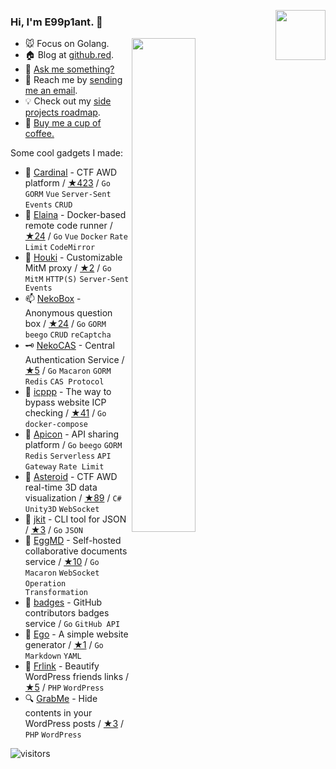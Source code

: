 <a href="https://github.com/wuhan005/mebeats"><img align="right" width="80px" src="https://mebeats.7ie.tech/rate.png"/></a>

### Hi, I'm **E99p1ant**. 🍆

<a href="https://github.com/wuhan005?tab=repositories">
  <img align="right" src="https://github-readme-stats.vercel.app/api?username=wuhan005&show_icons=true&title_color=000&icon_color=0099ff&text_color=000&bg_color=ffffff&hide_border=true" width="45%" />
</a>

- 🐭 Focus on Golang.
- 🏠 Blog at [github.red](https://github.red).
- 💬 [Ask me something?](https://box.n3ko.co/_/e99)
- 📩 Reach me by [sending me an email](mailto:i@github.red).
- 💡 Check out my [side projects roadmap](https://github.com/users/wuhan005/projects/1).
- 🤤 [Buy me a cup of coffee.](https://mianbaoduo.com/o/author-bGmTm29t)

Some cool gadgets I made:
- 🚩 [Cardinal](https://github.com/vidar-team/Cardinal) - CTF AWD platform / [★423](https://github.com/vidar-team/Cardinal/stargazers) / `Go` `GORM` `Vue` `Server-Sent Events` `CRUD`
- 🔮 [Elaina](https://github.com/wuhan005/Elaina) - Docker-based remote code runner / [★24](https://github.com/wuhan005/Elaina/stargazers) / `Go` `Vue` `Docker` `Rate Limit` `CodeMirror`
- 🧹 [Houki](https://github.com/wuhan005/Houki) - Customizable MitM proxy / [★2](https://github.com/wuhan005/Houki/stargazers) / `Go` `MitM` `HTTP(S)` `Server-Sent Events`
- 📫 [NekoBox](https://github.com/NekoWheel/NekoBox) - Anonymous question box / [★24](https://github.com/NekoWheel/NekoBox/stargazers) / `Go` `GORM` `beego` `CRUD` `reCaptcha`
- 🗝 [NekoCAS](https://github.com/NekoWheel/NekoCAS) - Central Authentication Service / [★5](https://github.com/NekoWheel/NekoCAS/stargazers) / `Go` `Macaron` `GORM` `Redis` `CAS Protocol`
- 👻 [icppp](https://github.com/wuhan005/icppp) - The way to bypass website ICP checking / [★41](https://github.com/wuhan005/icppp/stargazers) / `Go` `docker-compose`
- 👾 [Apicon](https://apicon.cn/) - API sharing platform  / `Go` `beego` `GORM` `Redis` `Serverless` `API Gateway` `Rate Limit`
- 💫 [Asteroid](https://github.com/wuhan005/Asteroid) - CTF AWD real-time 3D data visualization / [★89](https://github.com/wuhan005/Asteroid/stargazers) / `C#` `Unity3D` `WebSocket`
- 🔧 [jkit](https://github.com/wuhan005/jkit) - CLI tool for JSON / [★3](https://github.com/wuhan005/jkit/stargazers) / `Go` `JSON`
- 📝 [EggMD](https://github.com/EggMD/EggMD) - Self-hosted collaborative documents service / [★10](https://github.com/EggMD/EggMD/stargazers) / `Go` `Macaron` `WebSocket` `Operation Transformation`
- 🤝 [badges](https://github.com/wuhan005/badges) - GitHub contributors badges service  / `Go` `GitHub API`
- 📃 [Ego](https://github.com/wuhan005/Ego) - A simple website generator / [★1](https://github.com/wuhan005/Ego/stargazers) / `Go` `Markdown` `YAML`
- 🔗 [Frlink](https://github.com/wuhan005/Frlink) - Beautify WordPress friends links / [★5](https://github.com/wuhan005/Frlink/stargazers) / `PHP` `WordPress`
- 🔍 [GrabMe](https://github.com/wuhan005/GrabMe) - Hide contents in your WordPress posts / [★3](https://github.com/wuhan005/GrabMe/stargazers) / `PHP` `WordPress`


![visitors](https://visitor-badge.laobi.icu/badge?page_id=e99p1ant)
